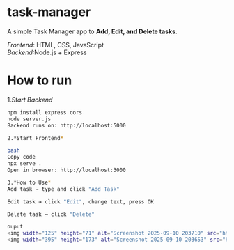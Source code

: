 # task-manager

A simple Task Manager app to **Add, Edit, and Delete tasks**.  

*Frontend*: HTML, CSS, JavaScript  
*Backend*:Node.js + Express  

# How to run

1.*Start Backend*   
```bash
npm install express cors
node server.js
Backend runs on: http://localhost:5000

2.*Start Frontend*

bash
Copy code
npx serve .
Open in browser: http://localhost:3000

3.*How to Use*
Add task → type and click "Add Task"

Edit task → click "Edit", change text, press OK

Delete task → click "Delete"

ouput
<img width="125" height="71" alt="Screenshot 2025-09-10 203710" src="https://github.com/user-attachments/assets/0d9eef84-e165-4b8c-a5d2-3cc3982a3a81" />
<img width="395" height="173" alt="Screenshot 2025-09-10 203653" src="https://github.com/user-attachments/assets/653852a8-cc3b-428f-8ad0-a32128176e74" />
